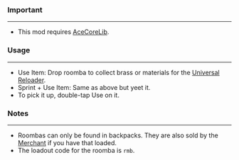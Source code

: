 ### Important
---
- This mod requires [AceCoreLib](https://github.com/HDest-Community/AceCoreLib).

### Usage
---
- Use Item: Drop roomba to collect brass or materials for the [Universal Reloader](https://github.com/HDest-Community/Universal-Reloader).
- Sprint + Use Item: Same as above but yeet it.
- To pick it up, double-tap Use on it.

### Notes
---
- Roombas can only be found in backpacks. They are also sold by the [Merchant](https://github.com/HDest-Community/Merchant) if you have that loaded.
- The loadout code for the roomba is `rmb`.
